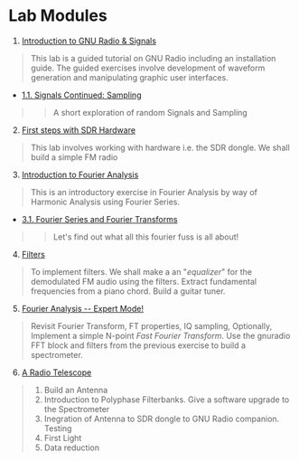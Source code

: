 
# Lab Modules

1. [Introduction to GNU Radio & Signals](01)
> This lab is a guided tutorial on GNU Radio including an installation guide. The guided exercises involve development of waveform generation and manipulating graphic user interfaces.           
  - [1.1. Signals Continued: Sampling](01_1) 
  > > A short exploration of random Signals and Sampling

2. [First steps with SDR Hardware](02)   
> This lab involves working with hardware i.e. the SDR dongle. We shall build a simple FM radio

3. [Introduction to Fourier Analysis](03)   
> This is an introductory exercise in Fourier Analysis by way of Harmonic Analysis using Fourier Series. 
  - [3.1. Fourier Series and Fourier Transforms](03_1)
  > > Let's find out what all this fourier fuss is all about!

4. [Filters](04)   
>  To implement filters. We shall make a an "*equalizer*" for the demodulated FM audio using the filters. Extract fundamental frequencies from a piano chord. Build a guitar tuner. 

5. [Fourier Analysis -- Expert Mode!](05)
> Revisit Fourier Transform, FT properties, IQ sampling, Optionally, Implement a simple N-point *Fast Fourier Transform*. Use the gnuradio FFT block and filters from the previous exercise to build a spectrometer.

6. [A Radio Telescope](06)    
> 1. Build an Antenna
> 2. Introduction to Polyphase Filterbanks. Give a software upgrade to the Spectrometer 
> 3. Inegration of Antenna to SDR dongle to GNU Radio companion. Testing
> 4. First Light
> 5. Data reduction
